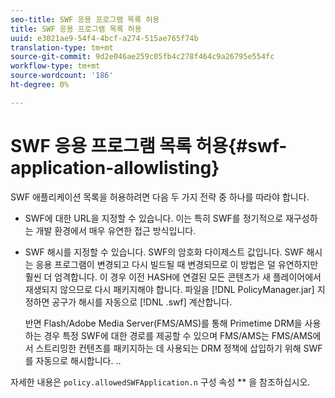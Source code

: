 ```yaml
---
seo-title: SWF 응용 프로그램 목록 허용
title: SWF 응용 프로그램 목록 허용
uuid: e3021ae9-54f4-4bcf-a274-515ae765f74b
translation-type: tm+mt
source-git-commit: 9d2e046ae259c05fb4c278f464c9a26795e554fc
workflow-type: tm+mt
source-wordcount: '186'
ht-degree: 0%

---
```



# SWF 응용 프로그램 목록 허용{#swf-application-allowlisting}

SWF 애플리케이션 목록을 허용하려면 다음 두 가지 전략 중 하나를 따라야 합니다.

* SWF에 대한 URL을 지정할 수 있습니다. 이는 특히 SWF를 정기적으로 재구성하는 개발 환경에서 매우 유연한 접근 방식입니다.
* SWF 해시를 지정할 수 있습니다. SWF의 암호화 다이제스트 값입니다. SWF 해시는 응용 프로그램이 변경되고 다시 빌드될 때 변경되므로 이 방법은 덜 유연하지만 훨씬 더 엄격합니다. 이 경우 이전 HASH에 연결된 모든 콘텐츠가 새 플레이어에서 재생되지 않으므로 다시 패키지해야 합니다. 파일을 [!DNL PolicyManager.jar] 지정하면 공구가 해시를 자동으로 [!DNL .swf] 계산합니다.

   반면 Flash/Adobe Media Server(FMS/AMS)를 통해 Primetime DRM을 사용하는 경우 특정 SWF에 대한 경로를 제공할 수 있으며 FMS/AMS는 FMS/AMS에서 스트리밍한 컨텐츠를 패키지하는 데 사용되는 DRM 정책에 삽입하기 위해 SWF를 자동으로 해시합니다. ..

자세한 내용은 `policy.allowedSWFApplication.n` 구성 속성 ** 을 참조하십시오.
